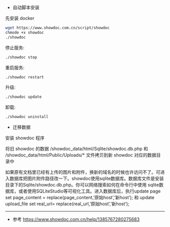 * 自动脚本安装

先安装 docker

```bash
wget https://www.showdoc.com.cn/script/showdoc
chmode +x showdoc
./showdoc
```

停止服务: 
```bash
./showdoc stop
```

重启服务: 
```bash
./showdoc restart
```

升级: 
```bash
./showdoc update
```

卸载: 
```bash
./showdoc uninstall
```

* 迁移数据

安装 showdoc 程序

将旧 showdoc 的数据 /showdoc_data/html/Sqlite/showdoc.db.php 和 /showdoc_data/html/Public/Uploads/* 文件拷贝到新 showdoc 对应的数据目录中

如果原有文档里已经有上传的图片和附件，换新的域名的时候也许访问不了。可进入数据库把图片附件路径改一下。showdoc使用sqlite数据库。数据库文件是安装目录下的Sqlite/showdoc.db.php。你可以网络搜索如何在命令行中使用 sqlite数据库，或者使用SQLiteStudio等可视化工具。进入数据库后，执行update page set page_content = replace(page_content,’原始host’,’新host’); 和 update upload_file set real_url= replace(real_url,’原始host’,’新host’);

___

* 参考
https://www.showdoc.com.cn/help/1385767280275683
